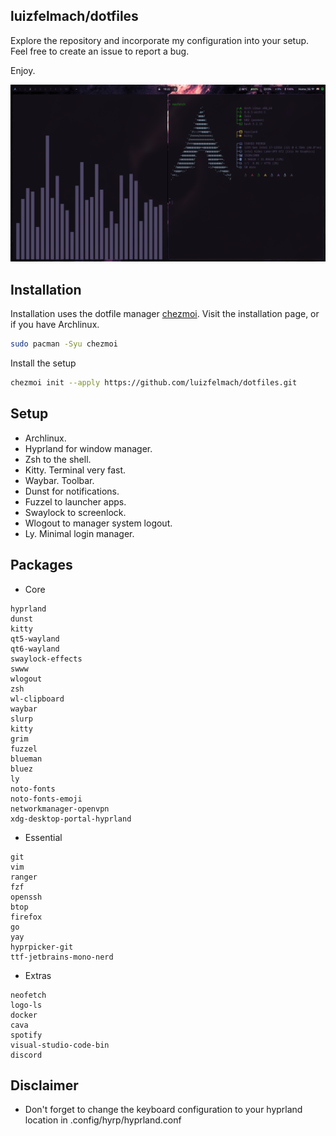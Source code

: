 ## luizfelmach/dotfiles

Explore the repository and incorporate my configuration into your setup. Feel free to create an issue to report a bug.

Enjoy.

![screenshot](/assets/preview.png)


## Installation

Installation uses the dotfile manager [chezmoi](https://www.chezmoi.io/). Visit the installation page, or if you have Archlinux.

```bash
sudo pacman -Syu chezmoi
```

Install the setup

```bash
chezmoi init --apply https://github.com/luizfelmach/dotfiles.git
```

## Setup

- Archlinux.
- Hyprland for window manager.
- Zsh to the shell.
- Kitty. Terminal very fast.
- Waybar. Toolbar.
- Dunst for notifications.
- Fuzzel to launcher apps.
- Swaylock to screenlock.
- Wlogout to manager system logout.
- Ly. Minimal login manager.


## Packages

- Core

```
hyprland
dunst
kitty
qt5-wayland
qt6-wayland
swaylock-effects
swww
wlogout
zsh
wl-clipboard
waybar
slurp
kitty
grim
fuzzel
blueman
bluez
ly
noto-fonts
noto-fonts-emoji
networkmanager-openvpn
xdg-desktop-portal-hyprland
```

- Essential

```
git
vim
ranger
fzf
openssh
btop
firefox
go
yay
hyprpicker-git
ttf-jetbrains-mono-nerd
```

- Extras

```
neofetch
logo-ls
docker
cava
spotify
visual-studio-code-bin
discord
```

## Disclaimer

- Don't forget to change the keyboard configuration to your hyprland location in .config/hyrp/hyprland.conf